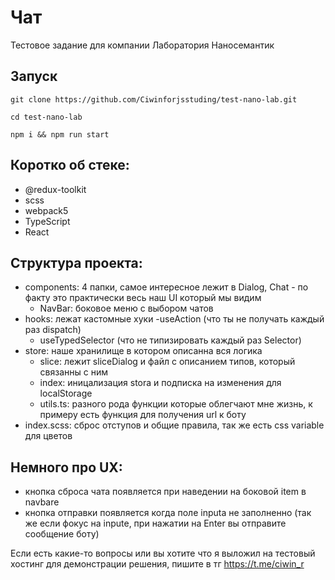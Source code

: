 # Чат

Тестовое задание для компании Лаборатория Наносемантик

## Запуск

```shell
git clone https://github.com/Ciwinforjsstuding/test-nano-lab.git
```

```shell
cd test-nano-lab
```

```shell
npm i && npm run start
```

## Коротко об стеке:

-   @redux-toolkit
-   scss
-   webpack5
-   TypeScript
-   React

## Структура проекта:

-   components: 4 папки, самое интересное лежит в Dialog, Chat - по факту это практически весь наш UI который мы видим
    -   NavBar: боковое меню с выбором чатов
-   hooks: лежат кастомные хуки
    -useAction (что ты не получать каждый раз dispatch)
    -   useTypedSelector (что не типизировать каждый раз Selector)
-   store: наше хранилище в котором описанна вся логика
    -   slice: лежит sliceDialog и файл с описанием типов, который связанны с ним
    -   index: иницализация stora и подписка на изменения для localStorage
    -   utils.ts: разного рода функции которые облегчают мне жизнь, к примеру есть функция для получения url к боту
-   index.scss: сброс отступов и общие правила, так же есть css variable для цветов

## Немного про UX:

-   кнопка сброса чата появляется при наведении на боковой item в navbare
-   кнопка отправки появляется когда поле inputa не заполненно (так же если фокус на inpute, при нажатии на Enter вы отправите сообщение боту)

Если есть какие-то вопросы или вы хотите что я выложил на тестовый хостинг для демонстрации решения, пишите в тг https://t.me/ciwin_r
